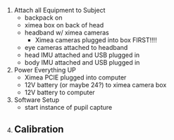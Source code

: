 1. Attach all Equipment to Subject
    - backpack on
    - ximea box on back of head
    - headband w/ ximea cameras
        - Ximea cameras plugged into box FIRST!!!!
    - eye cameras attached to headband
    - head IMU attached and USB plugged in
    - body IMU attached and USB plugged in
2. Power Everything UP
    - Ximea PCIE plugged into computer
    - 12V battery (or maybe 24?) to ximea camera box
    - 12V battery to computer
3. Software Setup
    - start instance of pupil capture
4. Calibration
    - 
    